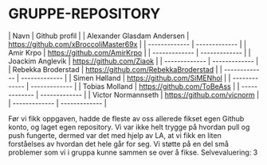 # GRUPPE-REPOSITORY
| Navn | Github profil |
| Alexander Glasdam Andersen | https://github.com/xBroccoliMaster69x |
| ------------- | ------------- |
| Amir Krpo | https://github.com/AmirKrpo |
| ------------- | ------------- |
| Joackim Anglevik  | https://github.com/Ziaok |
| ------------- | ------------- |
| Rebekka Broderstad | https://github.com/RebekkaBroderstad |
| ------------- | ------------- |
| Simen Hølland | https://github.com/SiMENhol |
| ------------- | ------------- |
| Tobias Molland | https://github.com/ToBeAss |
| ------------- | ------------- |
| Victor Normannseth | https://github.com/vicnorm |
| ------------- | ------------- |

Før vi fikk oppgaven, hadde de fleste av oss allerede fikset egen Github konto, og laget egen repository. Vi var ikke helt trygge på hvordan pull og push fungerte, dermed var det med hjelp av LA, at vi fikk en liten forståelses av hvordan det hele går for seg. Vi støtte på en del små problemer som vi i gruppa kunne sammen se over å fikse. 
Selvevaluering: 3
